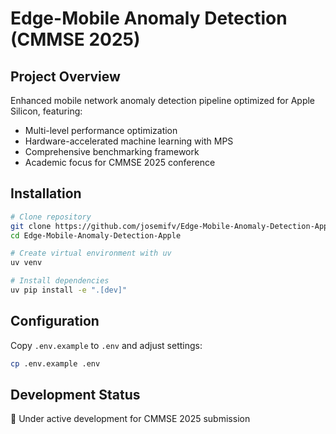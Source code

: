 # Edge-Mobile Anomaly Detection (CMMSE 2025)

## Project Overview
Enhanced mobile network anomaly detection pipeline optimized for Apple Silicon, featuring:
- Multi-level performance optimization
- Hardware-accelerated machine learning with MPS
- Comprehensive benchmarking framework
- Academic focus for CMMSE 2025 conference

## Installation
```bash
# Clone repository
git clone https://github.com/josemifv/Edge-Mobile-Anomaly-Detection-Apple.git
cd Edge-Mobile-Anomaly-Detection-Apple

# Create virtual environment with uv
uv venv

# Install dependencies
uv pip install -e ".[dev]"
```

## Configuration
Copy `.env.example` to `.env` and adjust settings:
```bash
cp .env.example .env
```

## Development Status
🚧 Under active development for CMMSE 2025 submission

